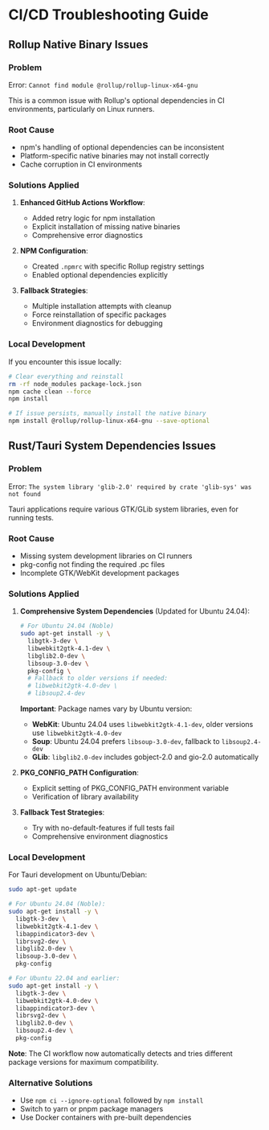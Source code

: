 # CI/CD Troubleshooting Guide

## Rollup Native Binary Issues

### Problem
Error: `Cannot find module @rollup/rollup-linux-x64-gnu`

This is a common issue with Rollup's optional dependencies in CI environments, particularly on Linux runners.

### Root Cause
- npm's handling of optional dependencies can be inconsistent
- Platform-specific native binaries may not install correctly
- Cache corruption in CI environments

### Solutions Applied

1. **Enhanced GitHub Actions Workflow**:
   - Added retry logic for npm installation
   - Explicit installation of missing native binaries
   - Comprehensive error diagnostics

2. **NPM Configuration**:
   - Created `.npmrc` with specific Rollup registry settings
   - Enabled optional dependencies explicitly

3. **Fallback Strategies**:
   - Multiple installation attempts with cleanup
   - Force reinstallation of specific packages
   - Environment diagnostics for debugging

### Local Development
If you encounter this issue locally:

```bash
# Clear everything and reinstall
rm -rf node_modules package-lock.json
npm cache clean --force
npm install

# If issue persists, manually install the native binary
npm install @rollup/rollup-linux-x64-gnu --save-optional
```

## Rust/Tauri System Dependencies Issues

### Problem
Error: `The system library 'glib-2.0' required by crate 'glib-sys' was not found`

Tauri applications require various GTK/GLib system libraries, even for running tests.

### Root Cause
- Missing system development libraries on CI runners
- pkg-config not finding the required .pc files
- Incomplete GTK/WebKit development packages

### Solutions Applied

1. **Comprehensive System Dependencies** (Updated for Ubuntu 24.04):
   ```bash
   # For Ubuntu 24.04 (Noble)
   sudo apt-get install -y \
     libgtk-3-dev \
     libwebkit2gtk-4.1-dev \
     libglib2.0-dev \
     libsoup-3.0-dev \
     pkg-config \
     # Fallback to older versions if needed:
     # libwebkit2gtk-4.0-dev \
     # libsoup2.4-dev
   ```

   **Important**: Package names vary by Ubuntu version:
   - **WebKit**: Ubuntu 24.04 uses `libwebkit2gtk-4.1-dev`, older versions use `libwebkit2gtk-4.0-dev`
   - **Soup**: Ubuntu 24.04 prefers `libsoup-3.0-dev`, fallback to `libsoup2.4-dev`
   - **GLib**: `libglib2.0-dev` includes gobject-2.0 and gio-2.0 automatically

2. **PKG_CONFIG_PATH Configuration**:
   - Explicit setting of PKG_CONFIG_PATH environment variable
   - Verification of library availability

3. **Fallback Test Strategies**:
   - Try with no-default-features if full tests fail
   - Comprehensive environment diagnostics

### Local Development
For Tauri development on Ubuntu/Debian:

```bash
sudo apt-get update

# For Ubuntu 24.04 (Noble):
sudo apt-get install -y \
  libgtk-3-dev \
  libwebkit2gtk-4.1-dev \
  libappindicator3-dev \
  librsvg2-dev \
  libglib2.0-dev \
  libsoup-3.0-dev \
  pkg-config

# For Ubuntu 22.04 and earlier:
sudo apt-get install -y \
  libgtk-3-dev \
  libwebkit2gtk-4.0-dev \
  libappindicator3-dev \
  librsvg2-dev \
  libglib2.0-dev \
  libsoup2.4-dev \
  pkg-config
```

**Note**: The CI workflow now automatically detects and tries different package versions for maximum compatibility.

### Alternative Solutions
- Use `npm ci --ignore-optional` followed by `npm install`
- Switch to yarn or pnpm package managers
- Use Docker containers with pre-built dependencies
